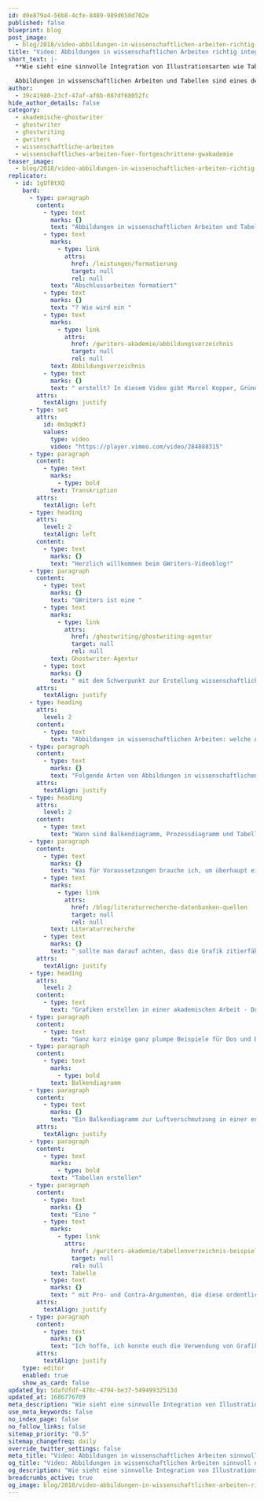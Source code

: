 ```yaml
---
id: d0e879a4-56b8-4cfe-8489-989d650d702e
published: false
blueprint: blog
post_image:
  - blog/2018/video-abbildungen-in-wissenschaftlichen-arbeiten-richtig-integrieren/Abbildungen-in-wissenschaftlichen-Arbeiten-min.png
title: "Video: Abbildungen in wissenschaftlichen Arbeiten richtig integrieren"
short_text: |-
  **Wie sieht eine sinnvolle Integration von Illustrationsarten wie Tabellen, Grafiken und Abbildungen in wissenschaftlichen Arbeiten aus?**

  Abbildungen in wissenschaftlichen Arbeiten und Tabellen sind eines der wichtigsten Themen für Studenten, denn damit sind viele Unsicherheiten verbunden: Was darf verwendet werden und was nicht? Was ist der Sinn von Abbildungen in wissenschaftlichen Arbeiten? Wann und wie sollte man in einer wissenschaftlichen Arbeit Tabellen...
author:
  - 39c41980-23cf-47af-af6b-087df68052fc
hide_author_details: false
category:
  - akademische-ghostwriter
  - ghostwriter
  - ghostwriting
  - gwriters
  - wissenschaftliche-arbeiten
  - wissenschaftliches-arbeiten-fuer-fortgeschrittene-gwakademie
teaser_image:
  - blog/2018/video-abbildungen-in-wissenschaftlichen-arbeiten-richtig-integrieren/Abbildungen-in-wissenschaftlichen-Arbeiten-min.png
replicator:
  - id: 1gUf8tXQ
    bard:
      - type: paragraph
        content:
          - type: text
            marks: {}
            text: "Abbildungen in wissenschaftlichen Arbeiten und Tabellen sind eines der wichtigsten Themen für Studenten, denn damit sind viele Unsicherheiten verbunden: Was darf verwendet werden und was nicht? Was ist der Sinn von Abbildungen in wissenschaftlichen Arbeiten? Wann und wie sollte man in einer wissenschaftlichen Arbeit Tabellen erstellen? Wie werden Grafiken sinnvoll in "
          - type: text
            marks:
              - type: link
                attrs:
                  href: /leistungen/formatierung
                  target: null
                  rel: null
            text: "Abschlussarbeiten formatiert"
          - type: text
            marks: {}
            text: "? Wie wird ein "
          - type: text
            marks:
              - type: link
                attrs:
                  href: /gwriters-akademie/abbildungsverzeichnis
                  target: null
                  rel: null
            text: Abbildungsverzeichnis
          - type: text
            marks: {}
            text: " erstellt? In diesem Video gibt Marcel Kopper, Gründer von GWriters, einen Überblick über die Faustregeln, die bei der Implementierung von Illustrationen in einer wissenschaftlichen Arbeit gelten."
        attrs:
          textAlign: justify
      - type: set
        attrs:
          id: 0m3qdKfJ
          values:
            type: video
            video: "https://player.vimeo.com/video/284888315"
      - type: paragraph
        content:
          - type: text
            marks:
              - type: bold
            text: Transkription
        attrs:
          textAlign: left
      - type: heading
        attrs:
          level: 2
          textAlign: left
        content:
          - type: text
            marks: {}
            text: "Herzlich willkommen beim GWriters-Videoblog!"
      - type: paragraph
        content:
          - type: text
            marks: {}
            text: "GWriters ist eine "
          - type: text
            marks:
              - type: link
                attrs:
                  href: /ghostwriting/ghostwriting-agentur
                  target: null
                  rel: null
            text: Ghostwriter-Agentur
          - type: text
            marks: {}
            text: " mit dem Schwerpunkt zur Erstellung wissenschaftlicher Texte. Unser heutiges Video trägt den Titel “Grafiken und Tabellen in wissenschaftlichen Arbeiten sinnvoll und richtig nutzen”. Wir schauen uns dazu einmal an, welche Arten von Illustrationen es überhaupt gibt, wie diese verwendet werden können, also unter welchen Voraussetzungen, und dann einige knackige Beispiele, was man verwenden darf und was man auf keinen Fall verwenden sollte."
        attrs:
          textAlign: justify
      - type: heading
        attrs:
          level: 2
        content:
          - type: text
            text: "Abbildungen in wissenschaftlichen Arbeiten: welche Arten gibt es?"
      - type: paragraph
        content:
          - type: text
            marks: {}
            text: "Folgende Arten von Abbildungen in wissenschaftlichen Arbeiten gibt es: Das sind einmal Grafiken, Tabellen und Bulletpoints. Diese haben wir hier aufgelistet, um einfach einmal zu verdeutlichen, dass Bulletpoints in wissenschaftlichen Arbeiten wirklich nichts zu suchen haben. Grafiken und Tabellen hingegen sind höchst willkommen, wenn sie einen Mehrwert bieten. Dabei kann es sich um die Darstellung von Daten handeln, in einer übersichtlichen Weise, zum Beispiel in einem Kurven- oder Balkendiagramm, Prozesse durch einen entsprechenden Prozessablauf, der in einem Prozessdiagramm visualisiert wird und andere Zusammenhänge, die eben entsprechend dargestellt werden."
        attrs:
          textAlign: justify
      - type: heading
        attrs:
          level: 2
        content:
          - type: text
            text: "Wann sind Balkendiagramm, Prozessdiagramm und Tabelle sinnvoll?"
      - type: paragraph
        content:
          - type: text
            marks: {}
            text: "Was für Voraussetzungen brauche ich, um überhaupt eine entsprechende Illustration einzubinden? Ganz einfach, die Illustration selbst sollte keinen Selbstzweck haben. Also man sollte nicht einfach irgendein ein Bild oder irgendeine Grafik einbinden, nur des Bildes wegen, nur weil es irgendwie schöner aussieht, das Ganze muss natürlich in einer wissenschaftlichen Arbeit auch wirklich einen Mehrwert bieten und einen wissenschaftlichen Hintergrund haben. Weiterhin sollte diese Darstellung der\_Abbildungen in wissenschaftlichen Arbeiten natürlich sauber sein, in einer guten Auflösung, sodass der Leser auch wirklich ein Diagramm oder eine Grafik hat, mit der er arbeiten kann, die eine Übersicht darstellt und einen Mehrwert bietet. Der Zusammenhang mit dem Text muss natürlich gegeben sein und ganz ganz wichtig: schon bei der "
          - type: text
            marks:
              - type: link
                attrs:
                  href: /blog/literaturrecherche-datenbanken-quellen
                  target: null
                  rel: null
            text: Literaturrecherche
          - type: text
            marks: {}
            text: " sollte man darauf achten, dass die Grafik zitierfähig ist, also so, dass sie wirklich mit ins entsprechende Verzeichnis eingebunden werden kann."
        attrs:
          textAlign: justify
      - type: heading
        attrs:
          level: 2
        content:
          - type: text
            text: "Grafiken erstellen in einer akademischen Arbeit - Do´s und Dont´s"
      - type: paragraph
        content:
          - type: text
            text: "Ganz kurz einige ganz plumpe Beispiele für Dos und Don’ts in Bezug auf Grafiken oder Tabellen."
      - type: paragraph
        content:
          - type: text
            marks:
              - type: bold
            text: Balkendiagramm
      - type: paragraph
        content:
          - type: text
            marks: {}
            text: "Ein Balkendiagramm zur Luftverschmutzung in einer entsprechenden wissenschaftlichen Arbeit ist erlaubt, ein Bild von einem qualmenden Auspuff natürlich nicht. Genau so sieht es aus mit einem Organigramm zum Beispiele in einem Unternehmen zur entsprechenden Unternehmenshierarchie, in Gegenüberstellung zu einem einfachen Bild aus Leuten, die sich in einem Meeting befinden. Das eine ist wissenschaftlich, das andere hat wirklich nichts in einer wissenschaftlichen Arbeit zu suchen, sondern kommt vielleicht in irgendwelchen unwissenschaftlichen Texten, Blogartikeln, etc. vor."
        attrs:
          textAlign: justify
      - type: paragraph
        content:
          - type: text
            marks:
              - type: bold
            text: "Tabellen erstellen"
      - type: paragraph
        content:
          - type: text
            marks: {}
            text: "Eine "
          - type: text
            marks:
              - type: link
                attrs:
                  href: /gwriters-akademie/tabellenverzeichnis-beispiel
                  target: null
                  rel: null
            text: Tabelle
          - type: text
            marks: {}
            text: " mit Pro- und Contra-Argumenten, die diese ordentlich gegenübergestellt und den Leser an dieser Stelle mitnimmt und das Ganze etwas besser veranschaulicht, ist natürlich erwünscht. Eine einfache Auflistung in Bulletpoints hingegen ist, wie auch Eingangs erwähnt, natürlich zu vermeiden."
        attrs:
          textAlign: justify
      - type: paragraph
        content:
          - type: text
            marks: {}
            text: "Ich hoffe, ich konnte euch die Verwendung von Grafiken in eurer wissenschaftlichen Arbeit auch ein bisschen näher bringen und freue mich, wenn ihr auch das nächste Mal wieder mit dabei seid."
        attrs:
          textAlign: justify
    type: editor
    enabled: true
    show_as_card: false
updated_by: 5dafdfdf-476c-4794-be37-54949932513d
updated_at: 1686776789
meta_description: "Wie sieht eine sinnvolle Integration von Illustrationsarten wie Tabellen, Grafiken und Abbildungen in wissenschaftlichen Arbeiten aus?"
use_meta_keywords: false
no_index_page: false
no_follow_links: false
sitemap_priority: "0.5"
sitemap_changefreq: daily
override_twitter_settings: false
meta_title: "Video: Abbildungen in wissenschaftlichen Arbeiten sinnvoll nutzen"
og_title: "Video: Abbildungen in wissenschaftlichen Arbeiten sinnvoll nutzen"
og_description: "Wie sieht eine sinnvolle Integration von Illustrationsarten wie Tabellen, Grafiken und Abbildungen in wissenschaftlichen Arbeiten aus?"
breadcrumbs_active: true
og_image: blog/2018/video-abbildungen-in-wissenschaftlichen-arbeiten-richtig-integrieren/Abbildungen-in-wissenschaftlichen-Arbeiten-min.png
---
```

